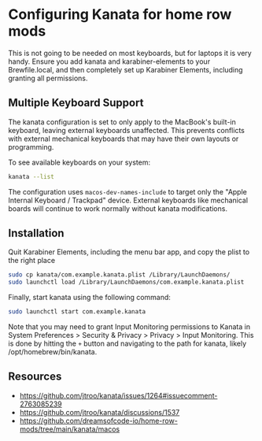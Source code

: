 # Configuring Kanata for home row mods

This is not going to be needed on most keyboards, but for laptops it is
very handy. Ensure you add kanata and karabiner-elements to your Brewfile.local,
and then completely set up Karabiner Elements, including granting all permissions.

## Multiple Keyboard Support

The kanata configuration is set to only apply to the MacBook's built-in keyboard,
leaving external keyboards unaffected. This prevents conflicts with external
mechanical keyboards that may have their own layouts or programming.

To see available keyboards on your system:
```bash
kanata --list
```

The configuration uses `macos-dev-names-include` to target only the
"Apple Internal Keyboard / Trackpad" device. External keyboards like mechanical
boards will continue to work normally without kanata modifications.

## Installation

Quit Karabiner Elements, including the menu bar app, and copy the plist to the
right place

```bash
sudo cp kanata/com.example.kanata.plist /Library/LaunchDaemons/
sudo launchctl load /Library/LaunchDaemons/com.example.kanata.plist
```

Finally, start kanata using the following command:

```bash
sudo launchctl start com.example.kanata
```

Note that you may need to grant Input Monitoring permissions to Kanata in
System Preferences > Security & Privacy > Privacy > Input Monitoring. This is done by
hitting the `+` button and navigating to the path for kanata,
likely /opt/homebrew/bin/kanata.

## Resources

- https://github.com/jtroo/kanata/issues/1264#issuecomment-2763085239
- https://github.com/jtroo/kanata/discussions/1537
- https://github.com/dreamsofcode-io/home-row-mods/tree/main/kanata/macos

